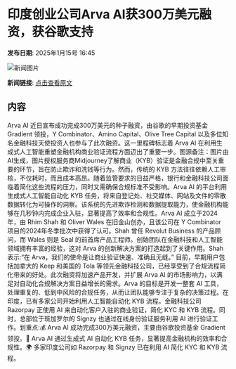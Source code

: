 # ​印度创业公司Arva AI获300万美元融资，获谷歌支持

**发布日期**: 2025年1月15号 16:45

![新闻图片](https://pic.chinaz.com/picmap/202408221405394752_0.jpg)

**新闻链接**: [点击查看原文](https://www.aibase.com/zh/news/14745)

## 内容

Arva AI 近日宣布成功完成300万美元的种子融资，由谷歌的早期投资基金 Gradient 领投，Y Combinator、Amino Capital、Olive Tree Capital 以及多位知名金融科技天使投资人也参与了此次融资。这一里程碑标志着 Arva AI 在利用生成式人工智能重塑金融机构商业验证流程方面迈出了重要一步。图源备注：图片由AI生成，图片授权服务商Midjourney了解商业（KYB）验证是金融合规中至关重要的环节，旨在防止欺诈和洗钱等行为。然而，传统的 KYB 方法往往依赖人工审核，不仅耗时，而且成本高昂。随着监管要求的日益严格，银行和金融科技公司面临着简化这些流程的压力，同时又需确保合规标准不受影响。Arva AI 的平台利用生成式人工智能自动化 KYB 任务，将来自登记处、社交媒体、网站及文件的零散数据转化为可操作的洞察。该系统的先进欺诈检测和数据提取能力，使金融机构能够在几秒钟内完成企业入驻，显著提高了效率和合规性。Arva AI 成立于2024年，由 Rhim Shah 和 Oliver Wales 在旧金山创办，且该公司在 Y Combinator 项目的2024年冬季批次中获得了认可。Shah 曾任 Revolut Business 的产品顾问，而 Wales 则是 Seal 的前首席产品工程师。创始团队在金融科技和人工智能领域拥有丰富的经验，这对 Arva 的创新解决方案的打造起到了关键作用。Shah 表示:“在 Arva，我们的使命是让商业验证快速、准确且无缝。” 目前，早期用户包括加拿大的 Keep 和美国的 Tola 等领先金融科技公司，已经享受到了合规流程简化带来的好处。此次融资将加速产品开发，并扩展 Arva AI 的市场影响力，以满足对自动化合规解决方案日益增长的需求。Arva 的目标是开发一整套 AI 工具，处理重复的、低到中风险的合规任务，从而让团队能够专注于复杂的决策过程。在印度，已有多家公司开始利用人工智能自动化 KYB 流程。金融科技公司 Razorpay 正使用 AI 来自动化客户入驻的商业验证，简化 KYC 和 KYB 流程。同时，总部位于班加罗尔的 Signzy 也通过在线身份验证服务利用 AI 进行验证工作。划重点:💰 Arva AI 成功完成300万美元融资，主要由谷歌投资基金 Gradient 领投。🤖 Arva AI 通过生成式 AI 自动化 KYB 任务，显著提高金融机构的效率和合规性。🌍 多家印度公司如 Razorpay 和 Signzy 已在利用 AI 简化 KYC 和 KYB 流程。
